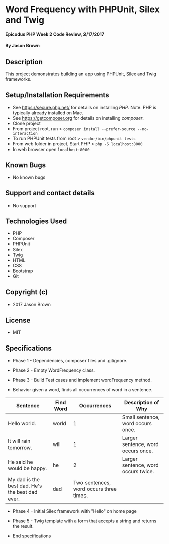 # Word Frequency with PHPUnit, Silex and Twig

#### Epicodus PHP Week 2 Code Review, 2/17/2017

#### By Jason Brown

## Description

This project demonstrates building an app using PHPUnit, Silex and Twig frameworks.

## Setup/Installation Requirements
* See https://secure.php.net/ for details on installing _PHP_.  Note: PHP is typically already installed on Mac.
* See https://getcomposer.org for details on installing _composer_.
* Clone project
* From project root, run > `composer install --prefer-source --no-interaction`
* To run PHPUnit tests from root > `vendor/bin/phpunit tests`
* From web folder in project, Start PHP > `php -S localhost:8000`
* In web browser open `localhost:8000`

## Known Bugs
* No known bugs

## Support and contact details
* No support

## Technologies Used
* PHP
* Composer
* PHPUnit
* Silex
* Twig
* HTML
* CSS
* Bootstrap
* Git

## Copyright (c)
* 2017 Jason Brown

## License
* MIT

## Specifications
* Phase 1 - Dependencies, composer files and .gitignore.
* Phase 2 - Empty WordFrequency class.
* Phase 3 - Build Test cases and implement wordFrequency method.

* Behavior given a word, finds all occurrences of word in a sentence.

| Sentence              | Find Word      |  Occurrences | Description of Why |
|--------------|----------------------------|-----------|--------------------|
| Hello world.         |     world           |    1      | Small sentence, word occurs once. |
| It will rain tomorrow.       | will          |  1       | Larger sentence, word occurs once. |
|  He said he would be happy.  |     he       |      2    | Larger sentence, word occurs twice. |
| My dad is the best dad.  He's the best dad ever.  | dad |  Two sentences, word occurs three times.|




* Phase 4 - Initial Silex framework with "Hello" on home page
* Phase 5 - Twig template with a form that accepts a string and returns the result.

* End specifications

